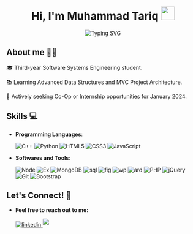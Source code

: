 
<h1 align="center"><b>Hi, I'm Muhammad Tariq</b> 
<img src="https://media.giphy.com/media/hvRJCLFzcasrR4ia7z/giphy.gif" width="35"></h1>

<div align="center">
 <a href="https://git.io/typing-svg"><img src="https://readme-typing-svg.demolab.com?font=Fira+Code&pause=1000&center=true&width=435&lines=Software+Engineering+Student;Tech+Enthusiast;Life+Long+Learner" alt="Typing SVG" /></a>
</div>
	
## **About me** 🙋‍♂️

🎓 Third-year Software Systems Engineering student.

📚 Learning Advanced Data Structures and MVC Project Architecture.

🌟 Actively seeking Co-Op or Internship opportunities for January 2024.
## **Skills** 💻

<p align="center">

- **Programming Languages**:

    ![C++](https://img.shields.io/badge/C++%20-%2300599C.svg?style=for-the-badge&logo=c%2B%2B&logoColor=white)
    ![Python](https://img.shields.io/badge/Python%20-%2314354C.svg?style=for-the-badge&logo=python&logoColor=white)
    ![HTML5](https://img.shields.io/badge/HTML5%20-%23E34F26.svg?style=for-the-badge&logo=html5&logoColor=white)
    ![CSS3](https://img.shields.io/badge/CSS%20-%231572B6.svg?style=for-the-badge&logo=css3&logoColor=white)
    ![JavaScript](https://img.shields.io/badge/JavaScript%20-%23F7DF1E.svg?style=for-the-badge&logo=javascript&logoColor=black)


- **Softwares and Tools**: 

   
    ![Node](https://img.shields.io/badge/Node.js-43853D?style=for-the-badge&logo=node.js&logoColor=white) 
     ![Ex](https://img.shields.io/badge/Express.js-404D59?style=for-the-badge)
     ![MongoDB](https://img.shields.io/badge/MongoDB-%234ea94b.svg?style=for-the-badge&logo=mongodb&logoColor=white)
    ![sql](https://img.shields.io/badge/MySQL-005C84?style=for-the-badge&logo=mysql&logoColor=white)
    ![fig](https://img.shields.io/badge/Figma-F24E1E?style=for-the-badge&logo=figma&logoColor=white)
    ![wp](https://img.shields.io/badge/Wordpress-21759B?style=for-the-badge&logo=wordpress&logoColor=white)
    ![ard](	https://img.shields.io/badge/Arduino-00979D?style=for-the-badge&logo=Arduino&logoColor=white)
    ![PHP](https://img.shields.io/badge/php-%23777BB4.svg?style=for-the-badge&logo=php&logoColor=white)
    ![jQuery](https://img.shields.io/badge/jquery-%230769AD.svg?style=for-the-badge&logo=jquery&logoColor=white)
    ![Git](https://img.shields.io/badge/git-%23F05033.svg?style=for-the-badge&logo=git&logoColor=white)
    ![Bootstrap](https://img.shields.io/badge/Bootstrap-563D7C?style=for-the-badge&logo=bootstrap&logoColor=white)


## **Let's Connect!** 🤝

* **Feel free to reach out to me:**

  <a href="https://linkedin.com/in/muhammadtq" >
  <img src="https://img.shields.io/badge/LinkedIn-0077B5?style=for-the-badge&logo=linkedin&logoColor=white" alt=linkedin style="margin-bottom: 5px;"/>
  </a>
  <a href="mailto:muhammad.etariq@gmail.com@gmail.com">
  <img src="https://img.shields.io/badge/Gmail-D14836?style=for-the-badge&logo=gmail&logoColor=white" t=mail style="margin-bottom: 5px;" />
  </a>
  </li>
    
  </ul>
  </div>



